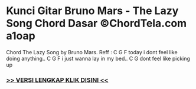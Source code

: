 
 # Kunci Gitar Bruno Mars - The Lazy Song Chord Dasar ©ChordTela.com a1oap


Chord The Lazy Song by Bruno Mars. Reff : C G F today i dont feel like doing anything.. C G F i just wanna lay in my bed.. C G dont feel like picking up

###  <a href="https://shortlighzx.web.app?sq=Kunci Gitar Bruno Mars - The Lazy Song Chord Dasar ©ChordTela.com"> >> VERSI LENGKAP KLIK DISINI << </a>
